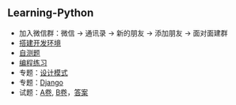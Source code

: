 ## Learning-Python
- 加入微信群：微信 -> 通讯录 -> 新的朋友 -> 添加朋友 -> 面对面建群
- [搭建开发环境](https://github.com/wu-wenxiang/Training-Python-Public/blob/master/doc/Python-Dev-Env.md)
- [自测题](http://blog.wuwenxiang.net/Python-Questions)
- [编程练习](https://github.com/wu-wenxiang/Training-Python-Public/blob/master/doc/python-exec-public.txt)
- 专题：[设计模式](http://blog.wuwenxiang.net/Design-Pattern)
- 专题：[Django](https://github.com/wu-wenxiang/Training-Django-Public)
- 试题：[A卷](https://github.com/wu-wenxiang/Training-Python/blob/master/Case/DongFangRuiTong/Python-25-A.docx), [B卷](https://github.com/wu-wenxiang/Training-Python/blob/master/Case/DongFangRuiTong/Python-25-B.docx)，[答案](https://github.com/wu-wenxiang/Training-Python/blob/master/Case/DongFangRuiTong/Python%E8%AF%95%E9%A2%98%E7%AD%94%E6%A1%88.txt)